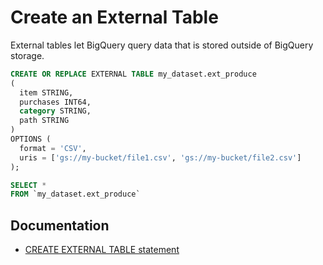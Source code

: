 # Create an External Table

External tables let BigQuery query data that is stored outside of BigQuery storage.

```sql
CREATE OR REPLACE EXTERNAL TABLE my_dataset.ext_produce 
(
  item STRING,
  purchases INT64,
  category STRING,
  path STRING
)
OPTIONS (
  format = 'CSV',
  uris = ['gs://my-bucket/file1.csv', 'gs://my-bucket/file2.csv']
);

SELECT * 
FROM `my_dataset.ext_produce`
```

## Documentation

* [CREATE EXTERNAL TABLE statement](https://cloud.google.com/bigquery/docs/reference/standard-sql/data-definition-language?hl=en#create_external_table_statement)